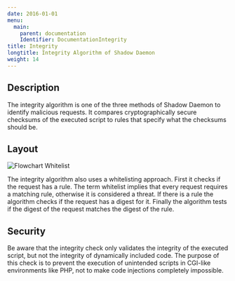 ```yaml
---
date: 2016-01-01
menu:
  main:
    parent: documentation
    Identifier: DocumentationIntegrity
title: Integrity
longtitle: Integrity Algorithm of Shadow Daemon
weight: 14
---
```


## Description

The integrity algorithm is one of the three methods of Shadow Daemon to identify malicious requests.
It compares cryptographically secure checksums of the executed script to rules that specify what the checksums should be.

## Layout

![Flowchart Whitelist](/img/documentation/integrity.svg)

The integrity algorithm also uses a whitelisting approach.
First it checks if the request has a rule.
The term whitelist implies that every request requires a matching rule, otherwise it is considered a threat.
If there is a rule the algorithm checks if the request has a digest for it.
Finally the algorithm tests if the digest of the request matches the digest of the rule.

## Security

Be aware that the integrity check only validates the integrity of the executed script, but not the integrity of dynamically included code.
The purpose of this check is to prevent the execution of unintended scripts in CGI-like environments like PHP, not to make code injections completely impossible.
